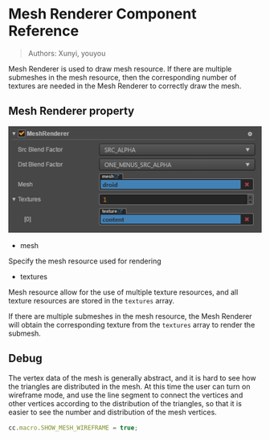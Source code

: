 # Mesh Renderer Component Reference

> Authors: Xunyi, youyou

Mesh Renderer is used to draw mesh resource. If there are multiple submeshes in the mesh resource, then the corresponding number of textures are needed in the Mesh Renderer to correctly draw the mesh.

## Mesh Renderer property

![](img/mesh_renderer.png)

- mesh  

Specify the mesh resource used for rendering

- textures  

Mesh resource allow for the use of multiple texture resources, and all texture resources are stored in the `textures` array.<br>

If there are multiple submeshes in the mesh resource, the Mesh Renderer will obtain the corresponding texture from the `textures` array to render the submesh.

## Debug

The vertex data of the mesh is generally abstract, and it is hard to see how the triangles are distributed in the mesh. At this time the user can turn on wireframe mode, and use the line segment to connect the vertices and other vertices according to the distribution of the triangles, so that it is easier to see the number and distribution of the mesh vertices.

```javascript
cc.macro.SHOW_MESH_WIREFRAME = true;
```
